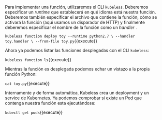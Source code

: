 Para implementar una función, utilizaremos el CLI `kubeless`. Deberemos especificar un _runtime_ que establecerá en qué idioma está nuestra función. Deberemos también especificar el archivo que contiene la función, cómo se activará la función (aquí usamos un disparador de HTTP) y finalmente deberemos especificar el nombre de la función como un _handler_ .

`kubeless function deploy toy --runtime python2.7 \
                              --handler toy.handler \
                              --from-file toy.py`{{execute}}

Ahora ya podemos listar las funciones desplegadas con el CLI `kubeless`:

`kubeless function ls`{{execute}}

Mientras la función es desplegada podemos echar un vistazo a la propia función Python:

`cat toy.py`{{execute}}

Internamente y de forma automática, Kubeless crea un deployment y un service de Kubernetes. Ya podemos comprobar si existe un Pod que contenga nuestra función esta ejecutándose:

`kubectl get pods`{{execute}}
